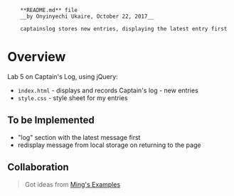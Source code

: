 
        **README.md** file
        __by Onyinyechi Ukaire, October 22, 2017__

        captainslog stores new entries, displaying the latest entry first

# Overview

Lab 5 on Captain's Log, using jQuery:
  * `index.html` - displays and records Captain's log - new entries
  * `style.css`  - style sheet for my entries

## To be Implemented
  * "log" section with the latest message first
  * redisplay message from local storage on returning to the page

## Collaboration
  > Got ideas from [Ming's Examples](https://github.com/tuftsdev/WebProgramming/tree/gh-pages/examples)